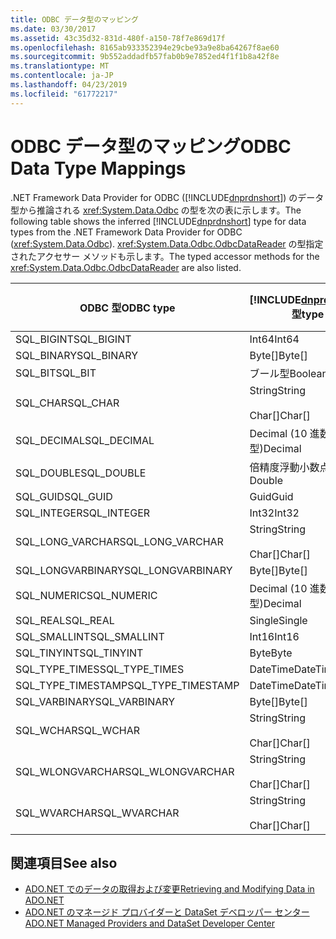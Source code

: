 ```yaml
---
title: ODBC データ型のマッピング
ms.date: 03/30/2017
ms.assetid: 43c35d32-831d-480f-a150-78f7e869d17f
ms.openlocfilehash: 8165ab933352394e29cbe93a9e8ba64267f8ae60
ms.sourcegitcommit: 9b552addadfb57fab0b9e7852ed4f1f1b8a42f8e
ms.translationtype: MT
ms.contentlocale: ja-JP
ms.lasthandoff: 04/23/2019
ms.locfileid: "61772217"
---
```

# <a name="odbc-data-type-mappings"></a><span data-ttu-id="08a7a-102">ODBC データ型のマッピング</span><span class="sxs-lookup"><span data-stu-id="08a7a-102">ODBC Data Type Mappings</span></span>
<span data-ttu-id="08a7a-103">.NET Framework Data Provider for ODBC ([!INCLUDE[dnprdnshort](../../../../includes/dnprdnshort-md.md)]) のデータ型から推論される <xref:System.Data.Odbc> の型を次の表に示します。</span><span class="sxs-lookup"><span data-stu-id="08a7a-103">The following table shows the inferred [!INCLUDE[dnprdnshort](../../../../includes/dnprdnshort-md.md)] type for data types from the .NET Framework Data Provider for ODBC (<xref:System.Data.Odbc>).</span></span> <span data-ttu-id="08a7a-104"><xref:System.Data.Odbc.OdbcDataReader> の型指定されたアクセサー メソッドも示します。</span><span class="sxs-lookup"><span data-stu-id="08a7a-104">The typed accessor methods for the <xref:System.Data.Odbc.OdbcDataReader> are also listed.</span></span>  
  
|<span data-ttu-id="08a7a-105">ODBC 型</span><span class="sxs-lookup"><span data-stu-id="08a7a-105">ODBC type</span></span>|[!INCLUDE[dnprdnshort](../../../../includes/dnprdnshort-md.md)] <span data-ttu-id="08a7a-106">型</span><span class="sxs-lookup"><span data-stu-id="08a7a-106">type</span></span>|[!INCLUDE[dnprdnshort](../../../../includes/dnprdnshort-md.md)] <span data-ttu-id="08a7a-107">の型指定されたアクセサー</span><span class="sxs-lookup"><span data-stu-id="08a7a-107">typed accessor</span></span>|  
|---------------|----------------------------------------------------------------------|--------------------------------------------------------------------------------|  
|<span data-ttu-id="08a7a-108">SQL_BIGINT</span><span class="sxs-lookup"><span data-stu-id="08a7a-108">SQL_BIGINT</span></span>|<span data-ttu-id="08a7a-109">Int64</span><span class="sxs-lookup"><span data-stu-id="08a7a-109">Int64</span></span>|<span data-ttu-id="08a7a-110">GetInt64()</span><span class="sxs-lookup"><span data-stu-id="08a7a-110">GetInt64()</span></span>|  
|<span data-ttu-id="08a7a-111">SQL_BINARY</span><span class="sxs-lookup"><span data-stu-id="08a7a-111">SQL_BINARY</span></span>|<span data-ttu-id="08a7a-112">Byte[]</span><span class="sxs-lookup"><span data-stu-id="08a7a-112">Byte[]</span></span>|<span data-ttu-id="08a7a-113">GetBytes()</span><span class="sxs-lookup"><span data-stu-id="08a7a-113">GetBytes()</span></span>|  
|<span data-ttu-id="08a7a-114">SQL_BIT</span><span class="sxs-lookup"><span data-stu-id="08a7a-114">SQL_BIT</span></span>|<span data-ttu-id="08a7a-115">ブール型</span><span class="sxs-lookup"><span data-stu-id="08a7a-115">Boolean</span></span>|<span data-ttu-id="08a7a-116">GetBoolean()</span><span class="sxs-lookup"><span data-stu-id="08a7a-116">GetBoolean()</span></span>|  
|<span data-ttu-id="08a7a-117">SQL_CHAR</span><span class="sxs-lookup"><span data-stu-id="08a7a-117">SQL_CHAR</span></span>|<span data-ttu-id="08a7a-118">String</span><span class="sxs-lookup"><span data-stu-id="08a7a-118">String</span></span><br /><br /> <span data-ttu-id="08a7a-119">Char[]</span><span class="sxs-lookup"><span data-stu-id="08a7a-119">Char[]</span></span>|<span data-ttu-id="08a7a-120">GetString()</span><span class="sxs-lookup"><span data-stu-id="08a7a-120">GetString()</span></span><br /><br /> <span data-ttu-id="08a7a-121">GetChars()</span><span class="sxs-lookup"><span data-stu-id="08a7a-121">GetChars()</span></span>|  
|<span data-ttu-id="08a7a-122">SQL_DECIMAL</span><span class="sxs-lookup"><span data-stu-id="08a7a-122">SQL_DECIMAL</span></span>|<span data-ttu-id="08a7a-123">Decimal (10 進数型)</span><span class="sxs-lookup"><span data-stu-id="08a7a-123">Decimal</span></span>|<span data-ttu-id="08a7a-124">GetDecimal()</span><span class="sxs-lookup"><span data-stu-id="08a7a-124">GetDecimal()</span></span>|  
|<span data-ttu-id="08a7a-125">SQL_DOUBLE</span><span class="sxs-lookup"><span data-stu-id="08a7a-125">SQL_DOUBLE</span></span>|<span data-ttu-id="08a7a-126">倍精度浮動小数点型</span><span class="sxs-lookup"><span data-stu-id="08a7a-126">Double</span></span>|<span data-ttu-id="08a7a-127">GetDouble()</span><span class="sxs-lookup"><span data-stu-id="08a7a-127">GetDouble()</span></span>|  
|<span data-ttu-id="08a7a-128">SQL_GUID</span><span class="sxs-lookup"><span data-stu-id="08a7a-128">SQL_GUID</span></span>|<span data-ttu-id="08a7a-129">Guid</span><span class="sxs-lookup"><span data-stu-id="08a7a-129">Guid</span></span>|<span data-ttu-id="08a7a-130">GetGuid()</span><span class="sxs-lookup"><span data-stu-id="08a7a-130">GetGuid()</span></span>|  
|<span data-ttu-id="08a7a-131">SQL_INTEGER</span><span class="sxs-lookup"><span data-stu-id="08a7a-131">SQL_INTEGER</span></span>|<span data-ttu-id="08a7a-132">Int32</span><span class="sxs-lookup"><span data-stu-id="08a7a-132">Int32</span></span>|<span data-ttu-id="08a7a-133">GetInt32()</span><span class="sxs-lookup"><span data-stu-id="08a7a-133">GetInt32()</span></span>|  
|<span data-ttu-id="08a7a-134">SQL_LONG_VARCHAR</span><span class="sxs-lookup"><span data-stu-id="08a7a-134">SQL_LONG_VARCHAR</span></span>|<span data-ttu-id="08a7a-135">String</span><span class="sxs-lookup"><span data-stu-id="08a7a-135">String</span></span><br /><br /> <span data-ttu-id="08a7a-136">Char[]</span><span class="sxs-lookup"><span data-stu-id="08a7a-136">Char[]</span></span>|<span data-ttu-id="08a7a-137">GetString()</span><span class="sxs-lookup"><span data-stu-id="08a7a-137">GetString()</span></span><br /><br /> <span data-ttu-id="08a7a-138">GetChars()</span><span class="sxs-lookup"><span data-stu-id="08a7a-138">GetChars()</span></span>|  
|<span data-ttu-id="08a7a-139">SQL_LONGVARBINARY</span><span class="sxs-lookup"><span data-stu-id="08a7a-139">SQL_LONGVARBINARY</span></span>|<span data-ttu-id="08a7a-140">Byte[]</span><span class="sxs-lookup"><span data-stu-id="08a7a-140">Byte[]</span></span>|<span data-ttu-id="08a7a-141">GetBytes()</span><span class="sxs-lookup"><span data-stu-id="08a7a-141">GetBytes()</span></span>|  
|<span data-ttu-id="08a7a-142">SQL_NUMERIC</span><span class="sxs-lookup"><span data-stu-id="08a7a-142">SQL_NUMERIC</span></span>|<span data-ttu-id="08a7a-143">Decimal (10 進数型)</span><span class="sxs-lookup"><span data-stu-id="08a7a-143">Decimal</span></span>|<span data-ttu-id="08a7a-144">GetDecimal()</span><span class="sxs-lookup"><span data-stu-id="08a7a-144">GetDecimal()</span></span>|  
|<span data-ttu-id="08a7a-145">SQL_REAL</span><span class="sxs-lookup"><span data-stu-id="08a7a-145">SQL_REAL</span></span>|<span data-ttu-id="08a7a-146">Single</span><span class="sxs-lookup"><span data-stu-id="08a7a-146">Single</span></span>|<span data-ttu-id="08a7a-147">GetFloat()</span><span class="sxs-lookup"><span data-stu-id="08a7a-147">GetFloat()</span></span>|  
|<span data-ttu-id="08a7a-148">SQL_SMALLINT</span><span class="sxs-lookup"><span data-stu-id="08a7a-148">SQL_SMALLINT</span></span>|<span data-ttu-id="08a7a-149">Int16</span><span class="sxs-lookup"><span data-stu-id="08a7a-149">Int16</span></span>|<span data-ttu-id="08a7a-150">GetInt16()</span><span class="sxs-lookup"><span data-stu-id="08a7a-150">GetInt16()</span></span>|  
|<span data-ttu-id="08a7a-151">SQL_TINYINT</span><span class="sxs-lookup"><span data-stu-id="08a7a-151">SQL_TINYINT</span></span>|<span data-ttu-id="08a7a-152">Byte</span><span class="sxs-lookup"><span data-stu-id="08a7a-152">Byte</span></span>|<span data-ttu-id="08a7a-153">GetByte()</span><span class="sxs-lookup"><span data-stu-id="08a7a-153">GetByte()</span></span>|  
|<span data-ttu-id="08a7a-154">SQL_TYPE_TIMES</span><span class="sxs-lookup"><span data-stu-id="08a7a-154">SQL_TYPE_TIMES</span></span>|<span data-ttu-id="08a7a-155">DateTime</span><span class="sxs-lookup"><span data-stu-id="08a7a-155">DateTime</span></span>|<span data-ttu-id="08a7a-156">GetDateTime()</span><span class="sxs-lookup"><span data-stu-id="08a7a-156">GetDateTime()</span></span>|  
|<span data-ttu-id="08a7a-157">SQL_TYPE_TIMESTAMP</span><span class="sxs-lookup"><span data-stu-id="08a7a-157">SQL_TYPE_TIMESTAMP</span></span>|<span data-ttu-id="08a7a-158">DateTime</span><span class="sxs-lookup"><span data-stu-id="08a7a-158">DateTime</span></span>|<span data-ttu-id="08a7a-159">GetDateTime()</span><span class="sxs-lookup"><span data-stu-id="08a7a-159">GetDateTime()</span></span>|  
|<span data-ttu-id="08a7a-160">SQL_VARBINARY</span><span class="sxs-lookup"><span data-stu-id="08a7a-160">SQL_VARBINARY</span></span>|<span data-ttu-id="08a7a-161">Byte[]</span><span class="sxs-lookup"><span data-stu-id="08a7a-161">Byte[]</span></span>|<span data-ttu-id="08a7a-162">GetBytes()</span><span class="sxs-lookup"><span data-stu-id="08a7a-162">GetBytes()</span></span>|  
|<span data-ttu-id="08a7a-163">SQL_WCHAR</span><span class="sxs-lookup"><span data-stu-id="08a7a-163">SQL_WCHAR</span></span>|<span data-ttu-id="08a7a-164">String</span><span class="sxs-lookup"><span data-stu-id="08a7a-164">String</span></span><br /><br /> <span data-ttu-id="08a7a-165">Char[]</span><span class="sxs-lookup"><span data-stu-id="08a7a-165">Char[]</span></span>|<span data-ttu-id="08a7a-166">GetString()</span><span class="sxs-lookup"><span data-stu-id="08a7a-166">GetString()</span></span><br /><br /> <span data-ttu-id="08a7a-167">GetChars()</span><span class="sxs-lookup"><span data-stu-id="08a7a-167">GetChars()</span></span>|  
|<span data-ttu-id="08a7a-168">SQL_WLONGVARCHAR</span><span class="sxs-lookup"><span data-stu-id="08a7a-168">SQL_WLONGVARCHAR</span></span>|<span data-ttu-id="08a7a-169">String</span><span class="sxs-lookup"><span data-stu-id="08a7a-169">String</span></span><br /><br /> <span data-ttu-id="08a7a-170">Char[]</span><span class="sxs-lookup"><span data-stu-id="08a7a-170">Char[]</span></span>|<span data-ttu-id="08a7a-171">GetString()</span><span class="sxs-lookup"><span data-stu-id="08a7a-171">GetString()</span></span><br /><br /> <span data-ttu-id="08a7a-172">GetChars()</span><span class="sxs-lookup"><span data-stu-id="08a7a-172">GetChars()</span></span>|  
|<span data-ttu-id="08a7a-173">SQL_WVARCHAR</span><span class="sxs-lookup"><span data-stu-id="08a7a-173">SQL_WVARCHAR</span></span>|<span data-ttu-id="08a7a-174">String</span><span class="sxs-lookup"><span data-stu-id="08a7a-174">String</span></span><br /><br /> <span data-ttu-id="08a7a-175">Char[]</span><span class="sxs-lookup"><span data-stu-id="08a7a-175">Char[]</span></span>|<span data-ttu-id="08a7a-176">GetString()</span><span class="sxs-lookup"><span data-stu-id="08a7a-176">GetString()</span></span><br /><br /> <span data-ttu-id="08a7a-177">GetChars()</span><span class="sxs-lookup"><span data-stu-id="08a7a-177">GetChars()</span></span>|  
  
## <a name="see-also"></a><span data-ttu-id="08a7a-178">関連項目</span><span class="sxs-lookup"><span data-stu-id="08a7a-178">See also</span></span>

- [<span data-ttu-id="08a7a-179">ADO.NET でのデータの取得および変更</span><span class="sxs-lookup"><span data-stu-id="08a7a-179">Retrieving and Modifying Data in ADO.NET</span></span>](../../../../docs/framework/data/adonet/retrieving-and-modifying-data.md)
- [<span data-ttu-id="08a7a-180">ADO.NET のマネージド プロバイダーと DataSet デベロッパー センター</span><span class="sxs-lookup"><span data-stu-id="08a7a-180">ADO.NET Managed Providers and DataSet Developer Center</span></span>](https://go.microsoft.com/fwlink/?LinkId=217917)
